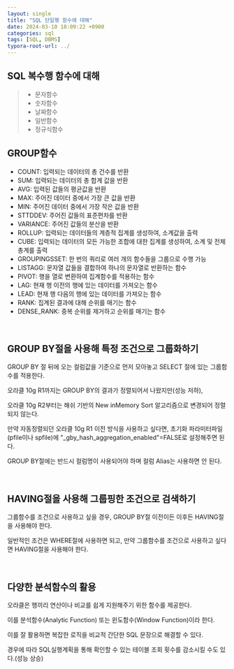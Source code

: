 ```yaml
---
layout: single
title: "SQL 단일행 함수에 대해"
date: 2024-03-10 18:09:22 +0900
categories: sql
tags: [SQL, DBMS]
typora-root-url: ../
---
```


## SQL 복수행 함수에 대해

> - 문자함수
> - 숫자함수
> - 날짜함수
> - 일반함수
> - 정규식함수

## GROUP함수

- COUNT: 입력되는 데이터의 총 건수를 반환
- SUM: 입력되는 데이터의 총 합계 값을 반환
- AVG: 입력된 값들의 평균값을 반환
- MAX: 주어진 데이터 중에서 가장 큰 값을 반환
- MIN: 주어진 데이터 중에서 가장 작은 값을 반환
- STTDDEV: 주어진 값들의 표준편차를 반환
- VARIANCE: 주어진 값들의 분산을 반환
- ROLLUP: 입력되는 데이터들의 계층적 집계를 생성하여, 소계값을 출력
- CUBE: 입력되는 데이터의 모든 가능한 조합에 대한 집계를 생성하여, 소계 및 전체 총계를 출력
- GROUPINGSSET: 한 번의 쿼리로 여러 개의 함수들을 그룹으로 수행 가능
- LISTAGG: 문자열 값들을 결합하여 하나의 문자열로 반환하는 함수
- PIVOT: 행을 열로 변환하여 집계함수를 적용하는 함수
- LAG: 현재 행 이전의 행에 있는 데이터를 가져오는 함수
- LEAD: 현재 행 다음의 행에 있는 데이터를 가져오는 함수
- RANK: 집계된 결과에 대해 순위를 매기는 함수
- DENSE_RANK: 중복 순위를 제거하고 순위를 매기는 함수

<br>

## GROUP BY절을 사용해 특정 조건으로 그룹화하기

GROUP BY 절 뒤에 오는 컬럼값을 기준으로 먼저 모아놓고 SELECT 절에 있는 그룹함수를 적용한다.

오라클 10g R1까지는 GROUP BY의 결과가 정렬되어서 나왔지만(성능 저하), 

오라클 10g R2부터는 해쉬 기반의 New inMemory Sort 알고리즘으로 변경되어 정렬되지 않는다.

만약 자동정렬되던 오라클 10g R1 이전 방식을 사용하고 싶다면, 초기화 파라미터파일(pfile이나 spfile)에 "_gby_hash_aggregation_enabled"=FALSE로 설정해주면 된다.

GROUP BY절에는 반드시 컬럼명이 사용되어야 하며 컬럼 Alias는 사용하면 안 된다.

<br>

## HAVING절을 사용해 그룹핑한 조건으로 검색하기

그룹함수를 조건으로 사용하고 싶을 경우, GROUP BY절 이전이든 이후든 HAVING절을 사용해야 한다. 

일반적인 조건은 WHERE절에 사용하면 되고, 만약 그룹함수를 조건으로 사용하고 싶다면 HAVING절을 사용해야 한다.

<br>

## 다양한 분석함수의 활용

오라클은 행끼리 연산이나 비교를 쉽게 지원해주기 위한 함수를 제공한다.

이를 분석함수(Analytic Function) 또는 윈도함수(Window Function)이라 한다.

이를 잘 활용하면 복잡한 로직을 비교적 간단한 SQL 문장으로 해결할 수 있다. 

경우에 따라 SQL실행계획을 통해 확인할 수 있는 테이블 조회 횟수를 감소시킬 수도 있다.(성능 상승)

<br>

